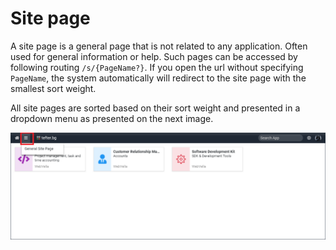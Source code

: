 ﻿<!--{"sort_order":4, "name": "site-page", "label": "Site page"}-->
# Site page

A site page is a general page that is not related to any application. Often used for general information or help. Such pages can be accessed by following routing `/s/{PageName?}`. If you open the url without specifying `PageName`, the system automatically will redirect to the site page with the smallest sort weight.

All site pages are sorted based on their sort weight and presented in a dropdown menu as presented on the next image.

![sdk site page shortcut](doc-images/sdk-site-shortcut.png)